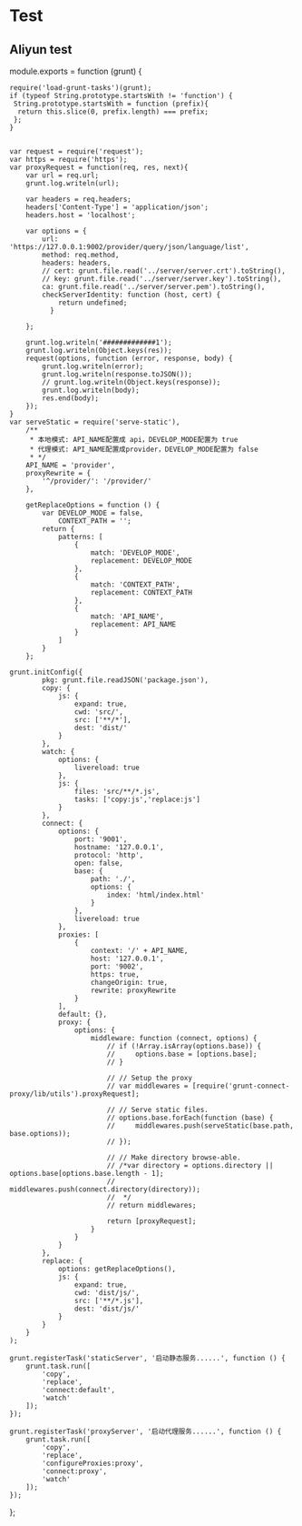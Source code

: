 # Test
## Aliyun test
module.exports = function (grunt) {

    require('load-grunt-tasks')(grunt);
    if (typeof String.prototype.startsWith != 'function') {
     String.prototype.startsWith = function (prefix){
      return this.slice(0, prefix.length) === prefix;
     };
    }


    var request = require('request');
    var https = require('https');
    var proxyRequest = function(req, res, next){
        var url = req.url;
        grunt.log.writeln(url);

        var headers = req.headers;
        headers['Content-Type'] = 'application/json';
        headers.host = 'localhost';

        var options = {
            url: 'https://127.0.0.1:9002/provider/query/json/language/list',
            method: req.method,
            headers: headers,
            // cert: grunt.file.read('../server/server.crt').toString(),
            // key: grunt.file.read('../server/server.key').toString(),
            ca: grunt.file.read('../server/server.pem').toString(),
            checkServerIdentity: function (host, cert) {
                return undefined;
              }

        };

        grunt.log.writeln('#############1');
        grunt.log.writeln(Object.keys(res));
        request(options, function (error, response, body) {
            grunt.log.writeln(error);
            grunt.log.writeln(response.toJSON());
            // grunt.log.writeln(Object.keys(response));
            grunt.log.writeln(body);
            res.end(body);
        });
    }
    var serveStatic = require('serve-static'),
        /**
         * 本地模式: API_NAME配置成 api，DEVELOP_MODE配置为 true
         * 代理模式: API_NAME配置成provider，DEVELOP_MODE配置为 false
         * */
        API_NAME = 'provider',
        proxyRewrite = {
            '^/provider/': '/provider/'
        },

        getReplaceOptions = function () {
            var DEVELOP_MODE = false,
                CONTEXT_PATH = '';
            return {
                patterns: [
                    {
                        match: 'DEVELOP_MODE',
                        replacement: DEVELOP_MODE
                    },
                    {
                        match: 'CONTEXT_PATH',
                        replacement: CONTEXT_PATH
                    },
                    {
                        match: 'API_NAME',
                        replacement: API_NAME
                    }
                ]
            }
        };

    grunt.initConfig({
            pkg: grunt.file.readJSON('package.json'),
            copy: {
                js: {
                    expand: true,
                    cwd: 'src/',
                    src: ['**/*'],
                    dest: 'dist/'
                }
            },
            watch: {
                options: {
                    livereload: true
                },
                js: {
                    files: 'src/**/*.js',
                    tasks: ['copy:js','replace:js']
                }
            },
            connect: {
                options: {
                    port: '9001',
                    hostname: '127.0.0.1',
                    protocol: 'http',
                    open: false,
                    base: {
                        path: './',
                        options: {
                            index: 'html/index.html'
                        }
                    },
                    livereload: true
                },
                proxies: [
                    {
                        context: '/' + API_NAME,
                        host: '127.0.0.1',
                        port: '9002',
                        https: true,
                        changeOrigin: true,
                        rewrite: proxyRewrite
                    }
                ],
                default: {},
                proxy: {
                    options: {
                        middleware: function (connect, options) {
                            // if (!Array.isArray(options.base)) {
                            //     options.base = [options.base];
                            // }

                            // // Setup the proxy
                            // var middlewares = [require('grunt-connect-proxy/lib/utils').proxyRequest];

                            // // Serve static files.
                            // options.base.forEach(function (base) {
                            //     middlewares.push(serveStatic(base.path, base.options));
                            // });

                            // // Make directory browse-able.
                            // /*var directory = options.directory || options.base[options.base.length - 1];
                            //  middlewares.push(connect.directory(directory));
                            //  */
                            // return middlewares;

                            return [proxyRequest];
                        }
                    }
                }
            },
            replace: {
                options: getReplaceOptions(),
                js: {
                    expand: true,
                    cwd: 'dist/js/',
                    src: ['**/*.js'],
                    dest: 'dist/js/'
                }
            }
        }
    );

    grunt.registerTask('staticServer', '启动静态服务......', function () {
        grunt.task.run([
            'copy',
            'replace',
            'connect:default',
            'watch'
        ]);
    });

    grunt.registerTask('proxyServer', '启动代理服务......', function () {
        grunt.task.run([
            'copy',
            'replace',
            'configureProxies:proxy',
            'connect:proxy',
            'watch'
        ]);
    });
};
